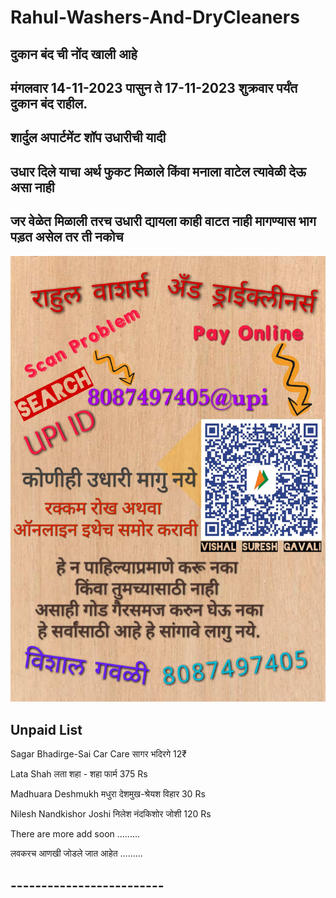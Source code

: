 # Rahul-Washers-And-DryCleaners

## **दुकान बंद ची नोंद खाली आहे**


## **मंगलवार 14-11-2023 पासुन ते 17-11-2023 शुक्रवार पर्यंत दुकान बंद राहील.**

## **शार्दुल अपार्टमेंट शॉप उधारीची यादी**
## **उधार दिले याचा अर्थ फुकट मिळाले किंवा मनाला वाटेल त्यावेळी देऊ असा नाही**
## **जर वेळेत मिळाली तरच उधारी द्यायला काही वाटत नाही मागण्यास भाग पड़त असेल तर ती नकोच**


![Udhari Image](2.jpg)


## **Unpaid List**

Sagar Bhadirge-Sai Car Care सागर भदिरगे 12₹

Lata Shah लता शहा - शहा फार्म 375 Rs

Madhuara Deshmukh मधुरा देशमुख-श्रेयश विहार 30 Rs

Nilesh Nandkishor Joshi निलेश नंदकिशोर जोशी 120 Rs

There are more add soon .........

लवकरच आणखी जोडले जात आहेत .........

## -------------------------

